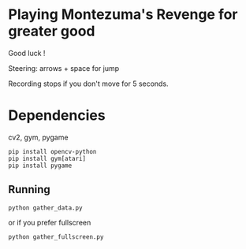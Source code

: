 Playing Montezuma's Revenge for greater good
============================================

Good luck !

Steering: arrows + space for jump

Recording stops if you don't move for 5 seconds.

Dependencies
============

cv2, gym, pygame

```
pip install opencv-python
pip install gym[atari]
pip install pygame
```


Running
------
```
python gather_data.py

```
or if you prefer fullscreen
```
python gather_fullscreen.py

```
